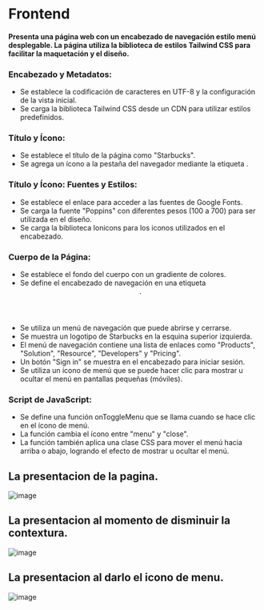 # Frontend
#### Presenta una página web con un encabezado de navegación estilo menú desplegable. La página utiliza la biblioteca de estilos Tailwind CSS para facilitar la maquetación y el diseño.

### Encabezado y Metadatos:

- Se establece la codificación de caracteres en UTF-8 y la configuración de la vista inicial.
- Se carga la biblioteca Tailwind CSS desde un CDN para utilizar estilos predefinidos.

### Título y Ícono:

- Se establece el título de la página como "Starbucks".
- Se agrega un ícono a la pestaña del navegador mediante la etiqueta <link>.

### Título y Ícono: Fuentes y Estilos:

- Se establece el enlace para acceder a las fuentes de Google Fonts.
- Se carga la fuente "Poppins" con diferentes pesos (100 a 700) para ser utilizada en el diseño.
- Se carga la biblioteca Ionicons para los iconos utilizados en el encabezado.

### Cuerpo de la Página:

- Se establece el fondo del cuerpo con un gradiente de colores.
- Se define el encabezado de navegación en una etiqueta <header>.
- Se utiliza un menú de navegación que puede abrirse y cerrarse.
- Se muestra un logotipo de Starbucks en la esquina superior izquierda.
- El menú de navegación contiene una lista de enlaces como "Products", "Solution", "Resource", "Developers" y "Pricing".
- Un botón "Sign in" se muestra en el encabezado para iniciar sesión.
- Se utiliza un ícono de menú que se puede hacer clic para mostrar u ocultar el menú en pantallas pequeñas (móviles).

### Script de JavaScript:

- Se define una función onToggleMenu que se llama cuando se hace clic en el ícono de menú.
- La función cambia el ícono entre "menu" y "close".
- La función también aplica una clase CSS para mover el menú hacia arriba o abajo, logrando el efecto de mostrar u ocultar el menú.


## La presentacion de la pagina.
  
![image](https://github.com/MaricarmenCatalinaRaymundoRomero/ProyectoAgosto03_DigitalBuho/assets/129924045/da4a7c1d-0e19-4691-ba84-d2e95cf83f9d)

## La presentacion al momento de disminuir la contextura.

![image](https://github.com/MaricarmenCatalinaRaymundoRomero/ProyectoAgosto03_DigitalBuho/assets/129924045/ab37f2d4-7285-4491-bce8-5cd9d4d03a90)

## La presentacion al darlo el icono de menu.

![image](https://github.com/MaricarmenCatalinaRaymundoRomero/ProyectoAgosto03_DigitalBuho/assets/129924045/c83a9264-c363-43b9-b24e-bf17e2102d1d)
